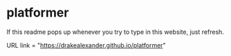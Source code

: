 # platformer


If this readme pops up whenever you try to type in this website, just refresh.

URL link = "https://drakealexander.github.io/platformer"


